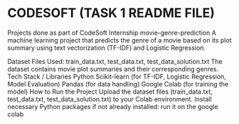# CODESOFT (TASK 1 README FILE)

Projects done as part of CodeSoft Internship
movie-genre-prediction
A machine learning project that predicts the genre of a movie based on its plot summary using text vectorization (TF-IDF) and Logistic Regression.

Dataset
Files Used: train_data.txt, test_data.txt, test_data_solution.txt
The dataset contains movie plot summaries and their corresponding genres.
Tech Stack / Libraries
Python
Scikit-learn (for TF-IDF, Logistic Regression, Model Evaluation)
Pandas (for data handling)
Google Colab (for training the model)
How to Run the Project
Upload the dataset files (train_data.txt, test_data.txt, test_data_solution.txt) to your Colab environment.
Install necessary Python packages if not already installed:
run it on the google colab
